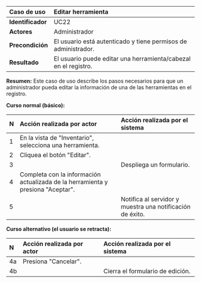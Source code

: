 | **Caso de uso**      | **Editar herramienta** |
| :---        | :---        |
| **Identificador**      | UC22 |
| **Actores**      | Administrador |
| **Precondición**   | El usuario está autenticado y tiene permisos de administrador. |
| **Resultado**   | El usuario puede editar una herramienta/cabezal en el registro. |

**Resumen:**
Este caso de uso describe los pasos necesarios para que un administrador pueda editar la información de una de las herramientas en el registro.

**Curso normal (básico):**

| **N**      | **Acción realizada por actor** | **Acción realizada por el sistema** |
| :---        | :---        | :---        |
| 1      | En la vista de "Inventario", selecciona una herramienta. |  |
| 2      | Cliquea el botón "Editar". |  |
| 3      |  | Despliega un formulario. |
| 4      | Completa con la información actualizada de la herramienta y presiona "Aceptar". |  |
| 5      |  | Notifica al servidor y muestra una notificación de éxito. |

**Curso alternativo (el usuario se retracta):**

| **N**      | **Acción realizada por actor** | **Acción realizada por el sistema** |
| :---        | :---        | :---        |
| 4a      | Presiona "Cancelar". |  |
| 4b      |  | Cierra el formulario de edición. |
